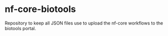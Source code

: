 # nf-core-biotools

Repository to keep all JSON files use to upload the nf-core workflows to the biotools portal.
